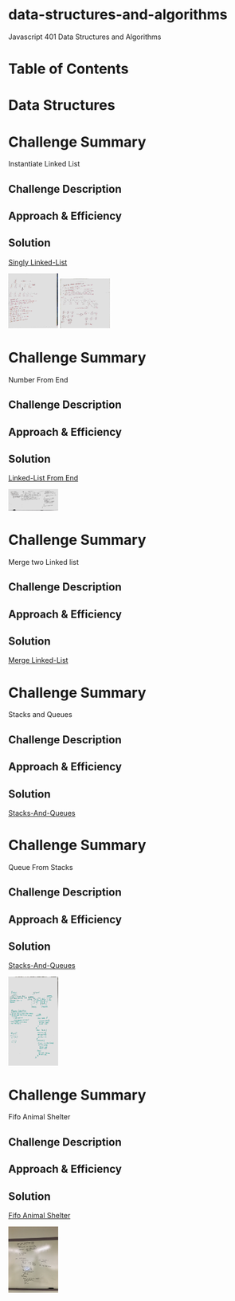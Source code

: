 # data-structures-and-algorithms
Javascript 401 Data Structures and Algorithms

# Table of Contents

# Data Structures

# Challenge Summary
Instantiate Linked List

## Challenge Description
<!-- Description of the challenge -->

## Approach & Efficiency
<!-- What approach did you take? Why? What is the Big O space/time for this approach? -->

## Solution
[Singly Linked-List](https://github.com/jeremy-401-advanced-javascript/data-structures-and-algorithms/pull/4)


<img src="./assets/images/code-challenge-6.2.jpg" width="100">
<img src="./assets/images/code-challenge-6.jpg" width="100">

# Challenge Summary
Number From End

## Challenge Description
<!-- Description of the challenge -->

## Approach & Efficiency
<!-- What approach did you take? Why? What is the Big O space/time for this approach? -->

## Solution
[Linked-List From End](https://github.com/jeremy-401-advanced-javascript/data-structures-and-algorithms/pull/6)

<img src="./assets/images/lindedlistKend.jpg" width="100">


# Challenge Summary
Merge two Linked list

## Challenge Description
<!-- Description of the challenge -->

## Approach & Efficiency
<!-- What approach did you take? Why? What is the Big O space/time for this approach? -->

## Solution
[Merge Linked-List](https://github.com/jeremy-401-advanced-javascript/data-structures-and-algorithms/pull/6)




# Challenge Summary
Stacks and Queues

## Challenge Description
<!-- Description of the challenge -->

## Approach & Efficiency
<!-- What approach did you take? Why? What is the Big O space/time for this approach? -->

## Solution
[Stacks-And-Queues](https://github.com/jeremy-401-advanced-javascript/data-structures-and-algorithms/pull/8)



# Challenge Summary
Queue From Stacks

## Challenge Description
<!-- Description of the challenge -->

## Approach & Efficiency
<!-- What approach did you take? Why? What is the Big O space/time for this approach? -->

## Solution
[Stacks-And-Queues](https://github.com/jeremy-401-advanced-javascript/data-structures-and-algorithms/pull/9)


<img src="./assets/images/code-challenge-11.jpeg" width="100">


# Challenge Summary
Fifo Animal Shelter

## Challenge Description
<!-- Description of the challenge -->

## Approach & Efficiency
<!-- What approach did you take? Why? What is the Big O space/time for this approach? -->

## Solution
[Fifo Animal Shelter](https://github.com/jeremy-401-advanced-javascript/data-structures-and-algorithms/pull/11)


<img src="./assets/images/fifo-animal-shelter-uml.jpg" width="100">










